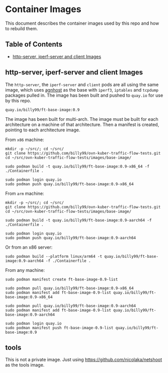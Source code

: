 
# Container Images

This document describes the container images used by this repo and how to rebuild them.

## Table of Contents

- [http-server, iperf-server and client Images](#http-server-iperf-server-and-client-images)


## http-server, iperf-server and client Images

The `http-server`, the `iperf-server` and `client` pods are all using the same image,
which uses
[agnhost](https://pkg.go.dev/k8s.io/kubernetes/test/images/agnhost#section-readme)
as the base with `iperf3`, `iptables` and `tcpdump` packages pulled in. The
image has been built and pushed to `quay.io` for use by this repo.

```
quay.io/billy99/ft-base-image:0.9
```

The image has been built for multi-arch. The image must be built for each architecture
on a machine of that architecture. Then a manifest is created, pointing to each
architecture image.

From `x86` machine:

```
mkdir -p ~/src/; cd ~/src/
git clone https://github.com/billy99/ovn-kuber-traffic-flow-tests.git
cd ~/src/ovn-kuber-traffic-flow-tests/images/base-image/

sudo podman build -t quay.io/billy99/ft-base-image:0.9-x86_64 -f ./Containerfile .

sudo podman login quay.io
sudo podman push quay.io/billy99/ft-base-image:0.9-x86_64
```

From `arm` machine:

```
mkdir -p ~/src/; cd ~/src/
git clone https://github.com/billy99/ovn-kuber-traffic-flow-tests.git
cd ~/src/ovn-kuber-traffic-flow-tests/images/base-image/

sudo podman build -t quay.io/billy99/ft-base-image:0.9-aarch64 -f ./Containerfile .

sudo podman login quay.io
sudo podman push quay.io/billy99/ft-base-image:0.9-aarch64
```
Or from an x86 server:
```
sudo podman build --platform linux/arm64 -t quay.io/billy99/ft-base-image:0.9-aarch64 -f ./Containerfile .
```

From any machine:
```
sudo podman manifest create ft-base-image-0.9-list

sudo podman pull quay.io/billy99/ft-base-image:0.9-x86_64
sudo podman manifest add ft-base-image-0.9-list quay.io/billy99/ft-base-image:0.9-x86_64

sudo podman pull quay.io/billy99/ft-base-image:0.9-aarch64
sudo podman manifest add ft-base-image-0.9-list quay.io/billy99/ft-base-image:0.9-aarch64

sudo podman login quay.io
sudo podman manifest push ft-base-image-0.9-list quay.io/billy99/ft-base-image:0.9
```

## tools

This is not a private image. Just using https://github.com/nicolaka/netshoot as the tools image.
